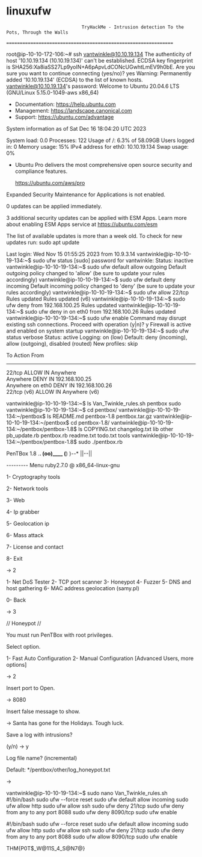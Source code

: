 # linuxufw


								TryHackMe - Intrusion detection To the Pots, Through the Walls 
								==============================================================


root@ip-10-10-172-106:~# ssh vantwinkle@10.10.19.134 
The authenticity of host '10.10.19.134 (10.10.19.134)' can't be established.
ECDSA key fingerprint is SHA256:Xa8iaSS27Lp9yoIN+A6pApvLdCONcUGwhtLmEV9h0bE.
Are you sure you want to continue connecting (yes/no)? yes
Warning: Permanently added '10.10.19.134' (ECDSA) to the list of known hosts.
vantwinkle@10.10.19.134's password: 
Welcome to Ubuntu 20.04.6 LTS (GNU/Linux 5.15.0-1049-aws x86_64)

 * Documentation:  https://help.ubuntu.com
 * Management:     https://landscape.canonical.com
 * Support:        https://ubuntu.com/advantage

  System information as of Sat Dec 16 18:04:20 UTC 2023

  System load:  0.0               Processes:             122
  Usage of /:   6.3% of 58.09GB   Users logged in:       0
  Memory usage: 15%               IPv4 address for eth0: 10.10.19.134
  Swap usage:   0%

 * Ubuntu Pro delivers the most comprehensive open source security and
   compliance features.

   https://ubuntu.com/aws/pro

Expanded Security Maintenance for Applications is not enabled.

0 updates can be applied immediately.

3 additional security updates can be applied with ESM Apps.
Learn more about enabling ESM Apps service at https://ubuntu.com/esm


The list of available updates is more than a week old.
To check for new updates run: sudo apt update

Last login: Wed Nov 15 01:55:25 2023 from 10.9.3.14
vantwinkle@ip-10-10-19-134:~$ sudo ufw status
[sudo] password for vantwinkle: 
Status: inactive
vantwinkle@ip-10-10-19-134:~$ sudo ufw default allow outgoing
Default outgoing policy changed to 'allow'
(be sure to update your rules accordingly)
vantwinkle@ip-10-10-19-134:~$ sudo ufw default deny incoming
Default incoming policy changed to 'deny'
(be sure to update your rules accordingly)
vantwinkle@ip-10-10-19-134:~$ sudo ufw  allow 22/tcp
Rules updated
Rules updated (v6)
vantwinkle@ip-10-10-19-134:~$ sudo ufw deny from 192.168.100.25
Rules updated
vantwinkle@ip-10-10-19-134:~$ sudo ufw deny in on eth0 from 192.168.100.26
Rules updated
vantwinkle@ip-10-10-19-134:~$ sudo ufw enable
Command may disrupt existing ssh connections. Proceed with operation (y|n)? y
Firewall is active and enabled on system startup
vantwinkle@ip-10-10-19-134:~$ sudo ufw status verbose
Status: active
Logging: on (low)
Default: deny (incoming), allow (outgoing), disabled (routed)
New profiles: skip

To                         Action      From
--                         ------      ----
22/tcp                     ALLOW IN    Anywhere                  
Anywhere                   DENY IN     192.168.100.25            
Anywhere on eth0           DENY IN     192.168.100.26            
22/tcp (v6)                ALLOW IN    Anywhere (v6)             

vantwinkle@ip-10-10-19-134:~$ ls
Van_Twinkle_rules.sh  pentbox  sudo
vantwinkle@ip-10-10-19-134:~$ cd pentbox/
vantwinkle@ip-10-10-19-134:~/pentbox$ ls
README.md  pentbox-1.8  pentbox.tar.gz
vantwinkle@ip-10-10-19-134:~/pentbox$ cd pentbox-1.8/
vantwinkle@ip-10-10-19-134:~/pentbox/pentbox-1.8$ ls
COPYING.txt  changelog.txt  lib  other  pb_update.rb  pentbox.rb  readme.txt  todo.txt  tools
vantwinkle@ip-10-10-19-134:~/pentbox/pentbox-1.8$ sudo ./pentbox.rb

 PenTBox 1.8 
             .__.
             (oo)____
             (__)    )--*
                ||--|| 

--------- Menu          ruby2.7.0 @ x86_64-linux-gnu

1- Cryptography tools

2- Network tools

3- Web

4- Ip grabber

5- Geolocation ip

6- Mass attack

7- License and contact

8- Exit

   -> 2

1- Net DoS Tester
2- TCP port scanner
3- Honeypot
4- Fuzzer
5- DNS and host gathering
6- MAC address geolocation (samy.pl)

0- Back

   -> 3

// Honeypot //

You must run PenTBox with root privileges.

 Select option.

1- Fast Auto Configuration
2- Manual Configuration [Advanced Users, more options]

   -> 2

 Insert port to Open.

   -> 8080

 Insert false message to show.

   -> Santa has gone for the Holidays. Tough luck.

 Save a log with intrusions?

 (y/n)   -> y

 Log file name? (incremental)

Default: */pentbox/other/log_honeypot.txt

   -> 

vantwinkle@ip-10-10-19-134:~$ sudo nano Van_Twinkle_rules.sh
#!/bin/bash
sudo ufw --force reset
sudo ufw default allow incoming
sudo ufw allow http 
sudo ufw allow ssh
sudo ufw deny 21/tcp
sudo ufw deny from any to any port 8088
sudo ufw deny 8090/tcp
sudo ufw enable 


#!/bin/bash
sudo ufw --force reset
sudo ufw default allow incoming
sudo ufw allow http 
sudo ufw allow ssh
sudo ufw deny 21/tcp
sudo ufw deny from any to any port 8088
sudo ufw allow 8090/tcp
sudo ufw enable 


THM{P0T$_W@11S_4_S@N7@} 
